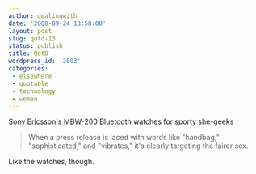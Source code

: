 ```yaml
---
author: dealingwith
date: '2008-09-24 13:58:00'
layout: post
slug: qotd-13
status: publish
title: QotD
wordpress_id: '2803'
categories:
 - elsewhere
 - quotable
 - technology
 - women
---
```


[Sony Ericsson's MBW-200 Bluetooth watches for sporty she-geeks][1]

> When a press release is laced with words like "handbag," "sophisticated,"
and "vibrates," it's clearly targeting the fairer sex.

Like the watches, though.

   [1]: http://www.engadget.com/2008/09/24/sony-ericssons-mbw-200-bluetooth-watches-for-sporty-she-geeks/

